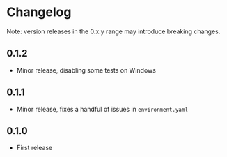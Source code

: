 # Changelog
Note: version releases in the 0.x.y range may introduce breaking changes.

## 0.1.2
- Minor release, disabling some tests on Windows

## 0.1.1
- Minor release, fixes a handful of issues in `environment.yaml`

## 0.1.0
- First release
